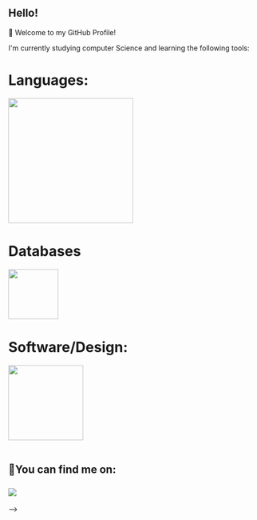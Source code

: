 ## Hello!

<p>🚀 Welcome to my GitHub Profile!</p>

<p>I'm currently studying computer Science and learning the following tools: </p>
<h1>Languages:</h1>  
<img src="https://skillicons.dev/icons?i=python,javascript,java,html,css" width="250"/> 

<h1>Databases</h1>  
<img src="https://skillicons.dev/icons?i=mysql,mssql" width="100"/>  

<h1>Software/Design:</h1>  
<img src="https://skillicons.dev/icons?i=windows,linux,figma" width="150"/>  
<br>
  <br>

<h2>🔎You can find me on:
<br>
  <br>
<div>
<a href="https://www.linkedin.com/in/anacesantos" target="_blank"><img loading="lazy" src="https://img.shields.io/badge/-LinkedIn-%230077B5?style=for-the-badge&logo=linkedin&logoColor=white" target="_blank"></a>
</div> </h2>
-->

